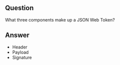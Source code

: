 ## Question

What three components make up a JSON Web Token?

## Answer

- Header
- Payload
- Signature
